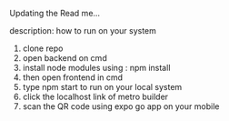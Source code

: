 Updating the Read me...

description:
how to run on your system

1. clone repo
2. open backend on cmd
3. install node modules using : npm install
4. then open frontend in cmd
5. type npm start to run on your local system
6. click the localhost link of metro builder
7. scan the QR code using expo go app on your mobile
